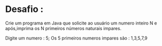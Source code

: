 # Desafio : 
Crie um programa em Java que solicite ao usuário um numero inteiro N e após,imprima os N primeiros números naturais impares.

Digite um numero : 5;
Os 5 primeiros numeros impares são : 1,3,5,7,9